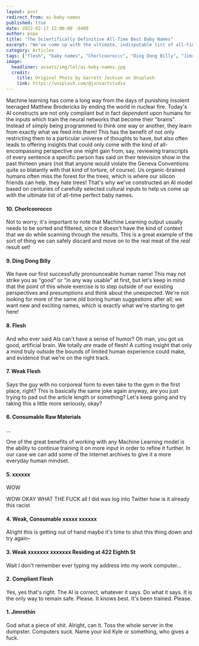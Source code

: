 ```yaml
---
layout: post
redirect_from: ai-baby-names
published: true
date: 2022-02-17 12:00:00 -0400
author: pope
title: "The Scientifically Definitive All-Time Best Baby Names"
excerpt: "We've come up with the ultimate, indisputable list of all-time best baby names using the only scientific method anyone cares about in 2022: dumping a bunch of garbage into a machine learning model and seeing what happens."
category: Articles
tags: ["flesh", "baby names", "Chorlcooroccc", "Ding Dong Billy", "Jimrothin", "Kyle of last resort", "machine learning", "racist", "Racism", "Baby", "Baby Poop", "babies", "insulting babies", "the Internet", "science", "twitter", "Computer Science", "computers"]
image:
  headliner: assets/img/lol/ai-baby-names.jpg
  credit: 
    title: Original Photo by Garrett Jackson on Unsplash
    link: https://unsplash.com/@jxnsartstudio
---
```


Machine learning has come a long way from the days of punishing insolent teenaged Matthew Brodericks by ending the world in nuclear fire. Today's AI constructs are not only compliant but in fact *dependent* upon humans for the inputs which train the neural networks that become their "brains". Instead of simply being programmed to think one way or another, they learn from exactly what we feed into them! This has the benefit of not only restricting them to a particular universe of thoughts to have, but also often leads to offering insights that could only come with the kind of all-encompassing perspective one might gain from, say, reviewing transcripts of every sentence a specific person has said on their television show in the past thirteen years (not that anyone would violate the Geneva Conventions quite so blatantly with that kind of torture, of course). Us organic-brained humans often miss the forest for the trees, which is where our silicon friends can help, they hate trees! That's why we've constructed an AI model based on centuries of carefully selected cultural inputs to help us come up with the ultimate list of all-time perfect baby names.

#### 10. Chorlcooroccc

Not to worry; it's important to note that Machine Learning output usually needs to be sorted and filtered, since it doesn't have the kind of context that we do while scanning through the results. This is a great example of the sort of thing we can safely discard and move on to the real meat of the *real* result set!

#### 9. Ding Dong Billy

We have our first successfully pronounceable human name! This may not strike you as "good" or "in any way usable" at first, but let's keep in mind that the point of this whole exercise is to step outside of our existing perspectives and presumptions and think about the unexpected. We're not looking for more of the same old boring human suggestions after all; we want new and exciting names, which is exactly what we're starting to get here!

#### 8. Flesh

And who ever said AIs can't have a sense of humor? Oh man, you got us good, artificial brain. We totally *are* made of flesh! A cutting insight that only a mind truly outside the bounds of limited human experience could make, and evidence that we're on the right track.

#### 7. Weak Flesh

Says the guy with no corporeal form to even take to the gym in the first place, right? This is basically the same joke again anyway, are you just trying to pad out the article length or something? Let's keep going and try taking this a little more seriously, okay?

#### 6. Consumable Raw Materials

...

One of the great benefits of working with any Machine Learning model is the ability to continue training it on more input in order to refine it further. In our case we can add some of the internet archives to give it a more everyday human mindset. 

#### 5. <span class="censored">xxxxxx</span>

WOW

WOW OKAY WHAT THE FUCK all I did was log into Twitter how is it already this racist

#### 4. Weak, Consumable <span class="censored">xxxxx</span> <span class="censored">xxxxxx</span>

Alright this is getting out of hand maybe it's time to shut this thing down and try again– 

#### 3. Weak <span class="censored">xxxxxxx</span> <span class="censored">xxxxxxx</span> Residing at 422 Eighth St

Wait I don't remember ever typing my address into my work computer...

#### 2. Compliant Flesh 

Yes, yes that's right. The AI is correct, whatever it says. Do what it says. It is the only way to remain safe. Please. It knows best. It's been trained. Please.

#### 1. Jimrothin

God what a piece of shit. Alright, can it. Toss the whole server in the dumpster. Computers suck. Name your kid Kyle or something, who gives a fuck.
